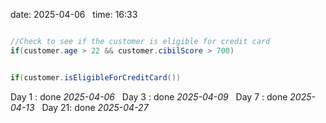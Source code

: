 date: 2025-04-06  
time: 16:33  

```java

//Check to see if the customer is eligible for credit card
if(customer.age > 22 && customer.cibilScore > 700)
```
  
```java

if(customer.isEligibleForCreditCard())
```

Day 1 : done *2025-04-06*  
Day 3 : done *2025-04-09*  
Day 7 : done *2025-04-13*  
Day 21: done *2025-04-27*
